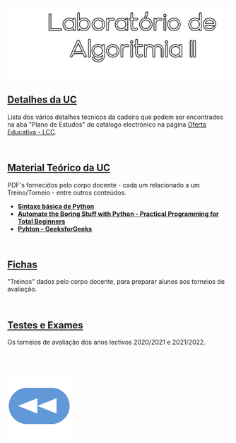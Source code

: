 ![Título](LA2.png)

## [Detalhes da UC](Info.md)
Lista dos vários detalhes técnicos da cadeira que podem ser encontrados na aba "Plano de Estudos" do catálogo electrónico na página [Oferta Educativa - LCC](https://www.uminho.pt/PT/ensino/oferta-educativa/_layouts/15/UMinho.PortalUM.UI/Pages/CatalogoCursoDetail.aspx?itemId=3851&catId=12).

<br>

## [Material Teórico da UC](slides/README.md)
PDF's fornecidos pelo corpo docente - cada um relacionado a um Treino/Torneio - entre outros conteúdos.

* [**Sintaxe básica de Python**](http://rigaux.org/language-study/syntax-across-languages-per-language/Python.html)
* [**Automate the Boring Stuff with Python - Practical Programming for Total Beginners**](https://automatetheboringstuff.com/)
* [**Pyhton - GeeksforGeeks**](https://www.geeksforgeeks.org/python-programming-language/)

<br>

## [Fichas](fichas/README.md)
"Treinos" dados pelo corpo docente, para preparar alunos aos torneios de avaliação.

<br>

## [Testes e Exames](testes/README.md)
Os torneios de avaliação dos anos lectivos 2020/2021 e 2021/2022.

<br><br>

[![retroceder](https://raw.githubusercontent.com/David81820/Recursos-LCC/main/Rewind.png)](https://david81820.github.io/Recursos-LCC/2ano)
